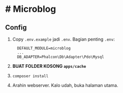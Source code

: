 # # Microblog

## Config

1. Copy `.env.example` jadi `.env`. Bagian penting `.env`:

   ```
     DEFAULT_MODULE=microblog
     ...
     DB_ADAPTER=Phalcon\Db\Adapter\Pdo\Mysql
   ```

2. **BUAT FOLDER KOSONG `apps/cache`**

3. `composer install`

4. Arahin webserver. Kalo udah, buka halaman utama.

